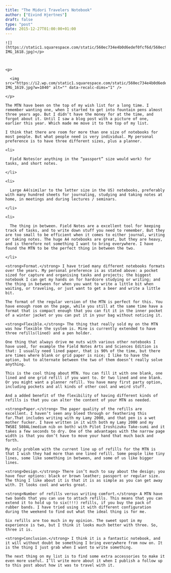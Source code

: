 ```yaml
---
title: "The Midori Travelers Notebook"
author: ["Eivind Hjertnes"]
draft: false
type: "post"
date: 2015-12-27T01:00:00+01:00
---
```


```text
![](https://static1.squarespace.com/static/560ec734e4b0d6edef0fcf6d/560ec965e4b023d2c257ab18/56803c8ac21b864703108b63/1451244795214/20151227-IMG_1618.jpg)</p>



<p>

  <img src="https://i2.wp.com/static1.squarespace.com/static/560ec734e4b0d6edef0fcf6d/560ec965e4b023d2c257ab18/56803c8aa128e603baa2bed7/1451244793193/20151227-IMG_1619.jpg?w=1040" alt="" data-recalc-dims="1" />

</p>
```

<div class="HTML">
  <div></div>

<p>

</div>

```text
The MTN have been on the top of my wish list for a long time. I remember wanting one, when I started to get into fountain pens almost three years ago. But I didn’t have the money for at the time, and forgot about it. Until I saw a blog post with a picture of one, earlier this year. Which made me move it to the top of my list.
```

<div class="HTML">
  <div></div>

</p>

</div>

<div class="HTML">
  <div></div>

<p>

</div>

```text
I think that there are room for more than one size of notebooks for most people. But what people need is very individual. My personal preference is to have three different sizes, plus a planner.
```

<div class="HTML">
  <div></div>

</p>

</div>

<div class="HTML">
  <div></div>

<ul>

</div>

```text
<li>

  Field Notes(or anything in the “passport” size would work) for tasks, and short notes.

</li>

<li>

  Large A4(similar to the letter size in the US) notebooks, preferably with many hundred sheets for journaling, studying and taking notes at home, in meetings and during lectures / seminars.

</li>

<li>

  The thing in between. Field Notes are a excellent tool for keeping track of tasks, and to write down stuff you need to remember. But they are too small to be efficient when it comes to either journal, writing or taking notes. The huge A4 notebooks are great, but they are heavy, and is therefore not something I want to bring everywhere. I have found the MTN to be the perfect thing in between the two.

</li>
```

<div class="HTML">
  <div></div>

</ul>

</div>

<div class="HTML">
  <div></div>

<p>

</div>

```text
<strong>Format.</strong> I have tried many different notebooks formats over the years. My personal preference is as stated above: a pocket sized for capture and organising tasks and projects; the biggest notebook I can get my hands on for hardcore studying or writing; and the thing in between for when you want to write a little bit when waiting, or traveling, or just want to get a beer and write a little bit.
```

<div class="HTML">
  <div></div>

</p>

</div>

<div class="HTML">
  <div></div>

<p>

</div>

```text
The format of the regular version of the MTN is perfect for this. You have enough room on the page, while you still at the same time have a format that is compact enough that you can fit it in the inner pocket of a winter jacket or you can put it in your bag without noticing it.
```

<div class="HTML">
  <div></div>

</p>

</div>

<div class="HTML">
  <div></div>

<p>

</div>

```text
<strong>Flexible.</strong> The thing that really sold my on the MTN was how flexible the system is. Mine is currently extended to have three refills(lined) and a pen holder.
```

<div class="HTML">
  <div></div>

</p>

</div>

<div class="HTML">
  <div></div>

<p>

</div>

```text
One thing that always drive me nuts with various other notebooks I have used, for example the Field Notes Arts and Sciences Edition is that: I usually need lined paper, that is 90% of the time, but there are times where blank or grid paper is nice; I like to have the option, but to alternate between the two of them doesn’t really solve anything.
```

<div class="HTML">
  <div></div>

</p>

</div>

<div class="HTML">
  <div></div>

<p>

</div>

```text
This is the cool thing about MTN. You can fill it with one blank, one lined and one grid refill if you want to. Or two lined and one blank. Or you might want a planner refill. You have many first party option, including pockets and all kinds of other cool and weird stuff.
```

<div class="HTML">
  <div></div>

</p>

</div>

<div class="HTML">
  <div></div>

<p>

</div>

```text
And a added benefit of the flexibility of having different kinds of refills is that you can alter the content of your MTN as needed.
```

<div class="HTML">
  <div></div>

</p>

</div>

<div class="HTML">
  <div></div>

<p>

</div>

```text
<strong>Paper.</strong> The paper quality of the refills are excellent. I haven’t seen any bleed through or feathering this far.That includes writing with my Lamy 2000, and that pen is a wet mother fucker. I have written in it with both my Lamy 2000 and my TWSBI 580AL(medium nib on both) with Pilot Iroshizuku Take-sumi and it takes a few seconds to dry. One of the advantages with the narrow page width is that you don’t have to move your hand that much back and forth.
```

<div class="HTML">
  <div></div>

</p>

</div>

<div class="HTML">
  <div></div>

<p>

</div>

```text
My only problem with the current line up of refills for the MTN is that I wish they had more than one lined refill. Some people like tiny lines, some like something in between, and some of us like bigger lines.
```

<div class="HTML">
  <div></div>

</p>

</div>

<div class="HTML">
  <div></div>

<p>

</div>

```text
<strong>Design.</strong> There isn’t much to say about the design; you have four options: black or brown leather; passport or regular size. The thing I like about it is that it is as simple as you can get away with. It looks cool and works great.
```

<div class="HTML">
  <div></div>

</p>

</div>

<div class="HTML">
  <div></div>

<p>

</div>

```text
<strong>Number of refills versus writing comfort.</strong> A MTN have two bands that you can use to attach refills. This means that you can extend it to hold up to six(!!!) refills, if you buy the pack of rubber bands. I have tried using it with different configuration during the weekend to find out what the ideal thing is for me.
```

<div class="HTML">
  <div></div>

</p>

</div>

<div class="HTML">
  <div></div>

<p>

</div>

```text
Six refills are too much in my opinion. The sweet spot in my experience is two, but I think it looks much better with three. So, three it is.
```

<div class="HTML">
  <div></div>

</p>

</div>

<div class="HTML">
  <div></div>

<p>

</div>

```text
<strong>Conclusion.</strong> I think it is a fantastic notebook, and it will without doubt be something I bring everywhere from now on. It is the thing I just grab when I want to write something.
```

<div class="HTML">
  <div></div>

</p>

</div>

<div class="HTML">
  <div></div>

<p>

</div>

```text
The next thing on my list is to find some extra accessories to make it even more useful. I’ll write more about it when I publish a follow up to this post about how it was to travel with it.
```

<div class="HTML">
  <div></div>

</p>

</div>
